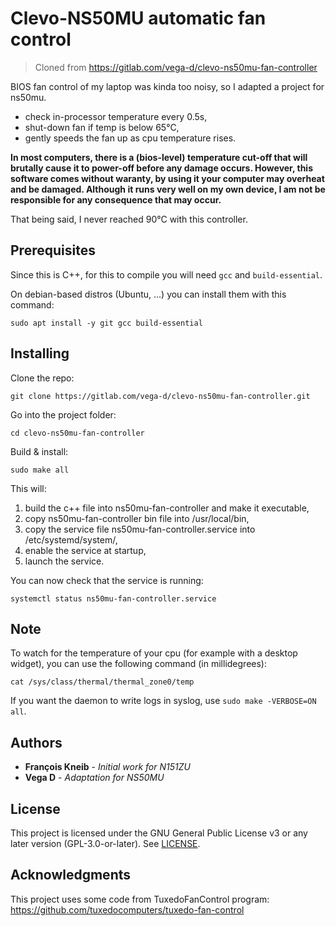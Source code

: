 # Clevo-NS50MU automatic fan control

> Cloned from https://gitlab.com/vega-d/clevo-ns50mu-fan-controller

BIOS fan control of my laptop was kinda too noisy, so I adapted a project for ns50mu. 

* check in-processor temperature every 0.5s,
* shut-down fan if temp is below 65°C,
* gently speeds the fan up as cpu temperature rises.

**In most computers, there is a (bios-level) temperature cut-off that will brutally cause it to power-off before any damage occurs. However, this software comes without waranty, by using it your computer may overheat and be damaged. Although it runs very well on my own device, I am not be responsible for any consequence that may occur.**

That being said, I never reached 90°C with this controller.

## Prerequisites

Since this is C++, for this to compile you will need `gcc` and `build-essential`.

On debian-based distros (Ubuntu, ...) you can install them with this command:

```
sudo apt install -y git gcc build-essential
```

## Installing

Clone the repo:

```
git clone https://gitlab.com/vega-d/clevo-ns50mu-fan-controller.git
```

Go into the project folder:

```
cd clevo-ns50mu-fan-controller
```

Build & install:

```
sudo make all
```

This will:

1. build the c++ file into ns50mu-fan-controller and make it executable,
2. copy ns50mu-fan-controller bin file into /usr/local/bin,
3. copy the service file ns50mu-fan-controller.service into /etc/systemd/system/,
4. enable the service at startup,
5. launch the service.

You can now check that the service is running:

```
systemctl status ns50mu-fan-controller.service
```
## Note

To watch for the temperature of your cpu (for example with a desktop widget), you can use the following command (in millidegrees):

```
cat /sys/class/thermal/thermal_zone0/temp
```

If you want the daemon to write logs in syslog, use `sudo make -VERBOSE=ON all`.

## Authors

* **François Kneib** - *Initial work for N151ZU*
* **Vega D** - *Adaptation for NS50MU*

## License

This project is licensed under the GNU General Public License v3 or any later version (GPL-3.0-or-later). See [LICENSE](LICENSE).

## Acknowledgments

This project uses some code from TuxedoFanControl program: https://github.com/tuxedocomputers/tuxedo-fan-control

 
